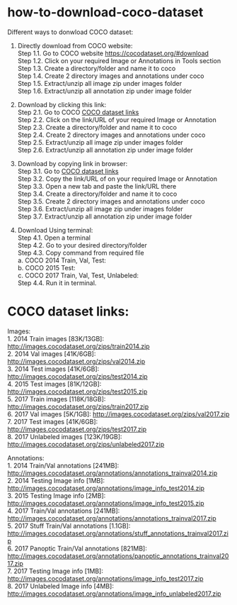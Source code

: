 # how-to-download-coco-dataset
Different ways to donwload COCO dataset:
1. Directly download from COCO website:  
  Step 1.1. Go to COCO website https://cocodataset.org/#download  
  Step 1.2. Click on your required Image or Annotations in Tools section  
  Step 1.3. Create a directory/folder and name it to coco  
  Step 1.4. Create 2 directory images and annotations under coco  
  Step 1.5. Extract/unzip all image zip under images folder  
  Step 1.6. Extract/unzip all annotation zip under image folder  

2. Download by clicking this link:  
  Step 2.1. Go to COCO [COCO dataset links](https://github.com/awal-ahmed/how-to-download-coco-dataset#coco-dataset-links)  
  Step 2.2. Click on the link/URL of your required Image or Annotation  
  Step 2.3. Create a directory/folder and name it to coco  
  Step 2.4. Create 2 directory images and annotations under coco  
  Step 2.5. Extract/unzip all image zip under images folder  
  Step 2.6. Extract/unzip all annotation zip under image folder  
  
3. Download by copying link in browser:  
  Step 3.1. Go to [COCO dataset links](https://github.com/awal-ahmed/how-to-download-coco-dataset#coco-dataset-links)  
  Step 3.2. Copy the link/URL of on your required Image or Annotation  
  Step 3.3. Open a new tab and paste the link/URL there  
  Step 3.4. Create a directory/folder and name it to coco  
  Step 3.5. Create 2 directory images and annotations under coco  
  Step 3.6. Extract/unzip all image zip under images folder  
  Step 3.7. Extract/unzip all annotation zip under image folder  
 
4. Download Using terminal:  
  Step 4.1. Open a terminal  
  Step 4.2. Go to your desired directory/folder  
  Step 4.3. Copy command from required file  
    a. COCO 2014 Train, Val, Test:  
    b. COCO 2015 Test:   
    c. COCO 2017 Train, Val, Test, Unlabeled:  
  Step 4.4. Run it in terminal.  
 

# COCO dataset links:  
  Images:  
    1. 2014 Train images [83K/13GB]: http://images.cocodataset.org/zips/train2014.zip  
    2. 2014 Val images [41K/6GB]: http://images.cocodataset.org/zips/val2014.zip  
    3. 2014 Test images [41K/6GB]: http://images.cocodataset.org/zips/test2014.zip  
    4. 2015 Test images [81K/12GB]: http://images.cocodataset.org/zips/test2015.zip  
    5. 2017 Train images [118K/18GB]: http://images.cocodataset.org/zips/train2017.zip  
    6. 2017 Val images [5K/1GB]: http://images.cocodataset.org/zips/val2017.zip  
    7. 2017 Test images [41K/6GB]: http://images.cocodataset.org/zips/test2017.zip  
    8. 2017 Unlabeled images [123K/19GB]: http://images.cocodataset.org/zips/unlabeled2017.zip  
 
 Annotations:  
    1. 2014 Train/Val annotations [241MB]: http://images.cocodataset.org/annotations/annotations_trainval2014.zip  
    2. 2014 Testing Image info [1MB]: http://images.cocodataset.org/annotations/image_info_test2014.zip  
    3. 2015 Testing Image info [2MB]: http://images.cocodataset.org/annotations/image_info_test2015.zip  
    4. 2017 Train/Val annotations [241MB]: http://images.cocodataset.org/annotations/annotations_trainval2017.zip  
    5. 2017 Stuff Train/Val annotations [1.1GB]: http://images.cocodataset.org/annotations/stuff_annotations_trainval2017.zip  
    6. 2017 Panoptic Train/Val annotations [821MB]: http://images.cocodataset.org/annotations/panoptic_annotations_trainval2017.zip  
    7. 2017 Testing Image info [1MB]: http://images.cocodataset.org/annotations/image_info_test2017.zip  
    8. 2017 Unlabeled Image info [4MB]: http://images.cocodataset.org/annotations/image_info_unlabeled2017.zip  
